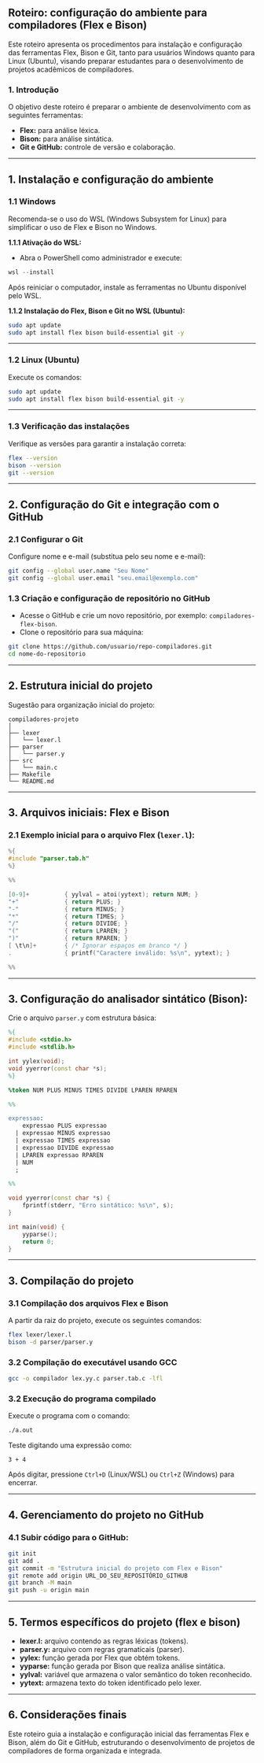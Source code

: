 ## Roteiro: configuração do ambiente para compiladores (Flex e Bison)

Este roteiro apresenta os procedimentos para instalação e configuração das ferramentas Flex, Bison e Git, tanto para usuários Windows quanto para Linux (Ubuntu), visando preparar estudantes para o desenvolvimento de projetos acadêmicos de compiladores.

### 1. Introdução

O objetivo deste roteiro é preparar o ambiente de desenvolvimento com as seguintes ferramentas:

- **Flex:** para análise léxica.
- **Bison:** para análise sintática.
- **Git e GitHub:** controle de versão e colaboração.

---

## 1. Instalação e configuração do ambiente

### 1.1 Windows

Recomenda-se o uso do WSL (Windows Subsystem for Linux) para simplificar o uso de Flex e Bison no Windows.

**1.1.1 Ativação do WSL:**

- Abra o PowerShell como administrador e execute:
```powershell
wsl --install
```

Após reiniciar o computador, instale as ferramentas no Ubuntu disponível pelo WSL.

**1.1.2 Instalação do Flex, Bison e Git no WSL (Ubuntu):**

```bash
sudo apt update
sudo apt install flex bison build-essential git -y
```

---

### 1.2 Linux (Ubuntu)

Execute os comandos:

```bash
sudo apt update
sudo apt install flex bison build-essential git -y
```

---

### 1.3 Verificação das instalações

Verifique as versões para garantir a instalação correta:

```bash
flex --version
bison --version
git --version
```

---

## 2. Configuração do Git e integração com o GitHub

### 2.1 Configurar o Git

Configure nome e e-mail (substitua pelo seu nome e e-mail):

```bash
git config --global user.name "Seu Nome"
git config --global user.email "seu.email@exemplo.com"
```

### 1.3 Criação e configuração de repositório no GitHub

- Acesse o GitHub e crie um novo repositório, por exemplo: `compiladores-flex-bison`.
- Clone o repositório para sua máquina:

```bash
git clone https://github.com/usuario/repo-compiladores.git
cd nome-do-repositorio
```

---

## 2. Estrutura inicial do projeto

Sugestão para organização inicial do projeto:

```
compiladores-projeto
│
├── lexer
│   └── lexer.l
├── parser
│   └── parser.y
├── src
│   └── main.c
├── Makefile
└── README.md
```

---

## 3. Arquivos iniciais: Flex e Bison

### 2.1 Exemplo inicial para o arquivo Flex (`lexer.l`):

```c
%{
#include "parser.tab.h"
%}

%%

[0-9]+          { yylval = atoi(yytext); return NUM; }
"+"             { return PLUS; }
"-"             { return MINUS; }
"*"             { return TIMES; }
"/"             { return DIVIDE; }
"("             { return LPAREN; }
")"             { return RPAREN; }
[ \t\n]+        { /* Ignorar espaços em branco */ }
.               { printf("Caractere inválido: %s\n", yytext); }

%%
```

---

## 3. Configuração do analisador sintático (Bison):

Crie o arquivo `parser.y` com estrutura básica:

```yacc
%{
#include <stdio.h>
#include <stdlib.h>

int yylex(void);
void yyerror(const char *s);
%}

%token NUM PLUS MINUS TIMES DIVIDE LPAREN RPAREN

%%

expressao:
    expressao PLUS expressao
  | expressao MINUS expressao
  | expressao TIMES expressao
  | expressao DIVIDE expressao
  | LPAREN expressao RPAREN
  | NUM
  ;

%%

void yyerror(const char *s) {
    fprintf(stderr, "Erro sintático: %s\n", s);
}

int main(void) {
    yyparse();
    return 0;
}
```

---

## 3. Compilação do projeto

### 3.1 Compilação dos arquivos Flex e Bison

A partir da raiz do projeto, execute os seguintes comandos:

```bash
flex lexer/lexer.l
bison -d parser/parser.y
```

### 3.2 Compilação do executável usando GCC

```bash
gcc -o compilador lex.yy.c parser.tab.c -lfl
```

### 3.2 Execução do programa compilado

Execute o programa com o comando:

```bash
./a.out
```

Teste digitando uma expressão como:

```
3 + 4
```

Após digitar, pressione `Ctrl+D` (Linux/WSL) ou `Ctrl+Z` (Windows) para encerrar.

---

## 4. Gerenciamento do projeto no GitHub

### 4.1 Subir código para o GitHub:

```bash
git init
git add .
git commit -m "Estrutura inicial do projeto com Flex e Bison"
git remote add origin URL_DO_SEU_REPOSITÓRIO_GITHUB
git branch -M main
git push -u origin main
```

---

## 5. Termos específicos do projeto (flex e bison)

- **lexer.l:** arquivo contendo as regras léxicas (tokens).
- **parser.y:** arquivo com regras gramaticais (parser).
- **yylex:** função gerada por Flex que obtém tokens.
- **yyparse:** função gerada por Bison que realiza análise sintática.
- **yylval:** variável que armazena o valor semântico do token reconhecido.
- **yytext:** armazena texto do token identificado pelo lexer.

---

## 6. Considerações finais

Este roteiro guia a instalação e configuração inicial das ferramentas Flex e Bison, além do Git e GitHub, estruturando o desenvolvimento de projetos de compiladores de forma organizada e integrada.